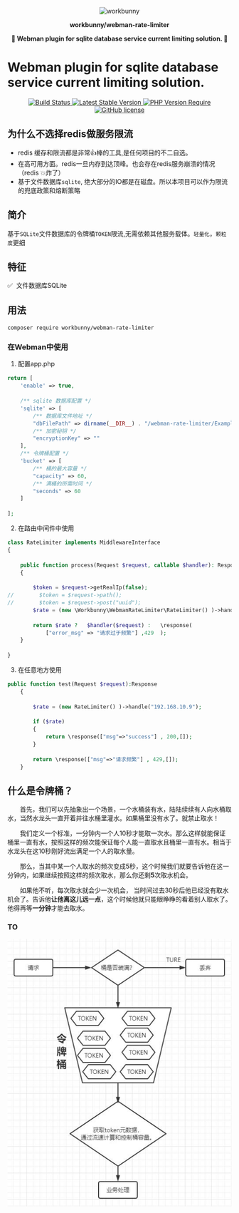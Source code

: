 <p align="center"><img width="260px" src="https://chaz6chez.cn/images/workbunny-logo.png" alt="workbunny"></p>

**<p align="center">workbunny/webman-rate-limiter</p>**

**<p align="center">🐇  Webman plugin for sqlite database service current limiting solution. 🐇</p>**

# Webman plugin for sqlite database service current limiting solution.

<div align="center">
    <a href="https://github.com/workbunny/webman-rate-limiter/actions">
        <img src="https://github.com/workbunny/webman-rate-limiter/actions/workflows/CI.yml/badge.svg" alt="Build Status">
    </a>
    <a href="https://github.com/workbunny/webman-rate-limiter/releases">
        <img alt="Latest Stable Version" src="http://poser.pugx.org/workbunny/webman-rate-limiter/v">
    </a>
    <a href="https://github.com/workbunny/webman-rate-limiter/blob/main/composer.json">
        <img alt="PHP Version Require" src="http://poser.pugx.org/workbunny/webman-rate-limiter/require/php">
    </a>
    <a href="https://github.com/workbunny/webman-rate-limiter/blob/main/LICENSE">
        <img alt="GitHub license" src="http://poser.pugx.org/workbunny/webman-rate-limiter/license">
    </a>
</div>



## 为什么不选择redis做服务限流

- redis 缓存和限流都是非常👍棒的工具,是任何项目的不二自选。
- 在高可用方面。redis一旦内存到达顶峰。也会存在redis服务崩溃的情况（redis 💥炸了）
- 基于文件数据库`sqlite`, 绝大部分的IO都是在磁盘。所以本项目可以作为限流的兜底政策和熔断策略

## 简介
基于`SQLite`文件数据库的令牌桶`TOKEN`限流,无需依赖其他服务载体。`轻量化`，`颗粒度`更细

## 特征
 ✅️&nbsp; 文件数据库SQLite



## 用法
```shell
composer require workbunny/webman-rate-limiter
```

### 在Webman中使用

1. 配置app.php

```php
return [
    'enable' => true,

    /** sqlite 数据库配置 */
    'sqlite' => [
        /** 数据库文件地址 */
        "dbFilePath" => dirname(__DIR__) . "/webman-rate-limiter/ExampleDb/rate-limit.db",
        /** 加密秘钥 */
        "encryptionKey" => ""
    ],
    /** 令牌桶配置 */
    'bucket' => [
        /** 桶的最大容量 */
        "capacity" => 60,
        /** 满桶的所需时间 */
        "seconds" => 60
    ]

];
```

2. 在路由中间件中使用

```php
class RateLimiter implements MiddlewareInterface
{

    public function process(Request $request, callable $handler): Response
    {
        
        $token = $request->getRealIp(false);
//        $token = $request->path();
//        $token = $request->post("uuid");
        $rate = (new \Workbunny\WebmanRateLimiter\RateLimiter() )->handle($token);

        return $rate ?   $handler($request) :   \response(
            ["error_msg" => "请求过于频繁"] ,429  );
    }

}
```
3. 在任意地方使用

```php
public function test(Request $request):Response
    {

        $rate = (new RateLimiter() )->handle("192.168.10.9");

        if ($rate)
        {
            return \response(["msg"=>"success"] , 200,[]);
        }

        return \response(["msg"=>"请求频繁"] , 429,[]);
    }
```




## 什么是令牌桶？

&emsp;&emsp;首先，我们可以先抽象出一个场景，一个水桶装有水，陆陆续续有人向水桶取水，当然水龙头一直开着并往水桶里灌水。如果桶里没有水了。就禁止取水！


&emsp;&emsp;我们定义一个标准，一分钟内一个人10秒才能取一次水。那么这样就能保证桶里一直有水，按照这样的频次能保证每个人能一直取水且桶里一直有水。相当于水龙头在这10秒刚好流出满足一个人的取水量。


&emsp;&emsp;那么，当其中某一个人取水的频次变成5秒，这个时候我们就要告诉他在这一分钟内，如果继续按照这样的频次取水，那么你还剩**5**次取水机会。

&emsp;&emsp;如果他不听，每次取水就会少一次机会， 当时间过去30秒后他已经没有取水机会了。告诉他**让他离这儿远一点**，这个时候他就只能眼睁睁的看着别人取水了。他得再等**一分钟**才能去取水。







### TO
<div align="center">
        <img alt="令牌桶限流结构图" src="https://github.com/workbunny/webman-rate-limiter/blob/main/material/process-1.jpg?raw=true">
</div>
